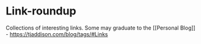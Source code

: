 # Link-roundup

Collections of interesting links.  Some may graduate to the [[Personal Blog]] - https://tjaddison.com/blog/tags/#Links